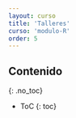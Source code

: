 ```yaml
---
layout: curso
title: 'Talleres'
curso: 'modulo-R'
order: 5
---
```


## Contenido
{: .no_toc}

* ToC
{: toc}

<!-- ## Primer taller individual (Quiz 1)


### Enunciado

1. Muestre el código para crear una lista
   cuyo primer elemento sea una base datos
   de seis registros y de tres columnas
   de las cuales  dos columnas sean numéricas y una tercera
   que sea categórica,
   un segundo elemento de la lista que
   sea una matriz de 3x2 de cadenas, sartas o `strings` y
   un tercer elemento de la lista que sea un
   vector de 10 elementos de números complejos.


2.  Muestre el logaritmo en base 10 de un
    vector numérico de sólo los valores que sean
    mayores de cero. La función en R para el
    logaritmo en base 10 es `log10()`.

3.  Muestre el menor de los números de un vector
    numérico positivo pero que no sea cero.
    La función para hallar el valor mínimo
    de un vector es `min()`.



4. Se tiene el resultado de una regresión lineal.
    Escriba el código para obtener únicamente el valor p
    de la regresión.

    El valor p de la regresión necesita el estadístico
    F y los grados de libertad del numerador y
    del denominador y se halla con el R mediante la función `pf()`, con esos tres parámetros y el valor p sería
    `1-pf(valorF, gradlibNum, gradlibDen)`.

    Por ejemplo:

    ```
     set.seed(0)
     x1 <- 1:6
     x2 <- c(2, 3, 1, 2, 3, 5)
     y <- 3 * x1 - 4 * x2 + rnorm(6)
     modelo <- lm(y ~ x1 + x2)
     anova(modelo)
     summary(modelo)
    ```

    En el caso anterior deberá mostrar el valor de 0.0003053.


5. Suponga que tiene dos vectores de números,
        escriba las instrucciones para que muestre
        la diferencia simétrica entre los elementos
        de los dos vectores.

        Por ejemplo:

        ```
         x <- c(1, 3, 9, 4, 4, 1, 4, 2, 8)
         y <- c(2, 2, 3, 8, 10, 1, 1, 3)
         [1]  9 4 10   
        ```    


### Entrega.

Enviar un archivo ".html" que muestre el código
de las soluciones de cada punto del quiz antes
de las 12:00 hora de Colombia, del día 15 de septiembre de 2017 al correo **krcabrer@unal.edu.co** y no olvidar en asunto
**[ModuloR]**.



 -->


<!---
## Taller individual

 - [Composición de funciones periódicas](./talleres/funciones_periódicas.html)
 - [Primera base de datos de ejemplo](./talleres/taller1.xlsx)

 Plantilla del resultado esperado:
 - [Ejemplo del resultado esperado](./talleres/composición_funciones.html)
 - [Segunda base de datos de ejemplo](./talleres/ejemplo2.xlsx)
 -->
